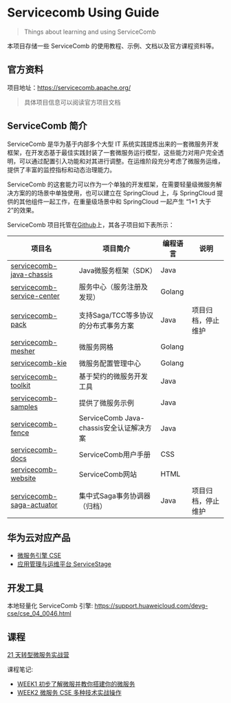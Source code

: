 # Servicecomb Using Guide

> Things about learning and using ServiceComb

本项目存储一些 ServiceComb 的使用教程、示例、文档以及官方课程资料等。

## 官方资料

项目地址：https://servicecomb.apache.org/

> 具体项目信息可以阅读官方项目文档

## ServiceComb 简介

ServiceComb 是华为基于内部多个大型 IT 系统实践提炼出来的一套微服务开发框架，在开发态基于最佳实践封装了一套微服务运行模型，这些能力对用户完全透明，可以通过配置引入功能和对其进行调整。在运维阶段充分考虑了微服务运维，提供了丰富的监控指标和动态治理能力。

ServiceComb 的这套能力可以作为一个单独的开发框架，在需要轻量级微服务解决方案的的场景中单独使用，也可以建立在 SpringCloud 上，与 SpringCloud 提供的其他组件一起工作，在重量级场景中和 SpringCloud 一起产生 “1+1 大于 2”的效果。

ServiceComb 项目托管在[Github](https://github.com/apache?q=servicecomb)上，其各子项目如下表所示：

| 项目名                                                                                | 项目简介                             | 编程语言   | 说明        |
|------------------------------------------------------------------------------------|----------------------------------|--------|-----------|
| [servicecomb-java-chassis](https://github.com/apache/servicecomb-java-chassis)     | Java微服务框架（SDK）                   | Java   ||
| [servicecomb-service-center](https://github.com/apache/servicecomb-service-center) | 服务中心（服务注册及发现）                    | Golang ||
| [servicecomb-pack](https://github.com/apache/servicecomb-pack)                     | 支持Saga/TCC等多协议的分布式事务方案           | Java   | 项目归档，停止维护 |
| [servicecomb-mesher](https://github.com/apache/servicecomb-Mesher)                 | 微服务网格                            | Golang ||
| [servicecomb-kie](https://github.com/apache/servicecomb-kie)                       | 微服务配置管理中心                        | Golang ||
| [servicecomb-toolkit](https://github.com/apache/servicecomb-toolkit)               | 基于契约的微服务开发工具                     | Java   ||
| [servicecomb-samples](https://github.com/apache/servicecomb-samples)               | 提供了微服务示例                         | Java   ||
| [servicecomb-fence](https://github.com/apache/servicecomb-fence)                   | ServiceComb Java-chassis安全认证解决方案 | Java   ||
| [servicecomb-docs](https://github.com/apache/servicecomb-docs)                     | ServiceComb用户手册                  | CSS    ||
| [servicecomb-website](https://github.com/apache/servicecomb-website)               | ServiceComb网站                    | HTML   ||
| [servicecomb-saga-actuator](https://github.com/apache/servicecomb-saga-actuator)   | 集中式Saga事务协调器 （归档）                | Java   | 项目归档，停止维护 |

## 华为云对应产品

- [微服务引擎 CSE](https://www.huaweicloud.com/product/cse.html)
- [应用管理与运维平台 ServiceStage](https://www.huaweicloud.com/product/servicestage.html)

## 开发工具

本地轻量化 ServiceComb 引擎: https://support.huaweicloud.com/devg-cse/cse_04_0046.html

## 课程

[21 天转型微服务实战营](./courses/21-day-cse/)

课程笔记:

- [WEEK1 初步了解微服并教你搭建你的微服务](./courses/21-day-cse/notes/21-day-cse-notes-week1.md)
- [WEEK2 微服务 CSE 多种技术实战操作](./courses/21-day-cse/notes/21-day-cse-notes-week2.md)
